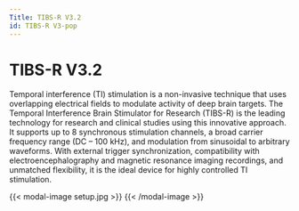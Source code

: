 ```yaml
---
Title: TIBS-R V3.2
id: TIBS-R V3-pop
---
```

# TIBS-R V3.2

Temporal interference (TI) stimulation is a non-invasive technique that uses overlapping electrical fields to modulate activity of deep brain targets. The Temporal Interference Brain Stimulator for Research (TIBS-R) is the leading technology for research and clinical studies using this innovative approach. It supports up to 8 synchronous stimulation channels, a broad carrier frequency range (DC – 100 kHz), and modulation from sinusoidal to arbitrary waveforms. With external trigger synchronization, compatibility with electroencephalography and magnetic resonance imaging recordings, and unmatched flexibility, it is the ideal device for highly controlled TI stimulation.

{{< modal-image setup.jpg >}}
{{< /modal-image >}}

